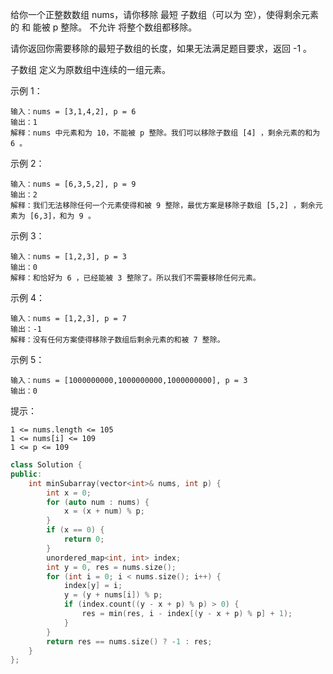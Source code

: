 给你一个正整数数组 nums，请你移除 最短 子数组（可以为 空），使得剩余元素的 和 能被 p 整除。 不允许 将整个数组都移除。

请你返回你需要移除的最短子数组的长度，如果无法满足题目要求，返回 -1 。

子数组 定义为原数组中连续的一组元素。

 

示例 1：

    输入：nums = [3,1,4,2], p = 6
    输出：1
    解释：nums 中元素和为 10，不能被 p 整除。我们可以移除子数组 [4] ，剩余元素的和为 6 。

示例 2：

    输入：nums = [6,3,5,2], p = 9
    输出：2
    解释：我们无法移除任何一个元素使得和被 9 整除，最优方案是移除子数组 [5,2] ，剩余元素为 [6,3]，和为 9 。

示例 3：

    输入：nums = [1,2,3], p = 3
    输出：0
    解释：和恰好为 6 ，已经能被 3 整除了。所以我们不需要移除任何元素。

示例  4：

    输入：nums = [1,2,3], p = 7
    输出：-1
    解释：没有任何方案使得移除子数组后剩余元素的和被 7 整除。

示例 5：

    输入：nums = [1000000000,1000000000,1000000000], p = 3
    输出：0
 

提示：

    1 <= nums.length <= 105
    1 <= nums[i] <= 109
    1 <= p <= 109

```cpp
class Solution {
public:
    int minSubarray(vector<int>& nums, int p) {
        int x = 0;
        for (auto num : nums) {
            x = (x + num) % p;
        }
        if (x == 0) {
            return 0;
        }
        unordered_map<int, int> index;
        int y = 0, res = nums.size();
        for (int i = 0; i < nums.size(); i++) {
            index[y] = i;
            y = (y + nums[i]) % p;
            if (index.count((y - x + p) % p) > 0) {
                res = min(res, i - index[(y - x + p) % p] + 1);
            }
        }
        return res == nums.size() ? -1 : res;
    }
};
```
